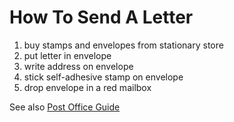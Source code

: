 # How To Send A Letter

1. buy stamps and envelopes from stationary store
1. put letter in envelope
1. write address on envelope
1. stick self-adhesive stamp on envelope
1. drop envelope in a red mailbox

See also [Post Office Guide](https://www.postoffice.co.uk/mail/how-to-send-letter)
